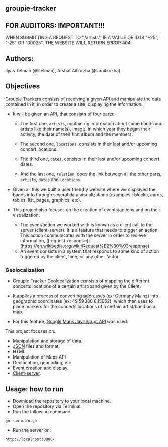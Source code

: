 ## groupie-tracker

## FOR AUDITORS: IMPORTANT!!!

WHEN SUBMITTING A REQUEST TO "/artists", IF A VALUE OF ID IS "+25", "-25" OR "00025", THE WEBSITE WILL RETURN ERROR 404.

## Authors:

Ilyas Telman (@itelman), Arshat Aitkozha (@araitkozha).

## Objectives

Groupie Trackers consists of receiving a given API and manipulate the data contained in it, in order to create a site, displaying the information.

- It will be given an [API](https://groupietrackers.herokuapp.com/api), that consists of four parts:

  - The first one, `artists`, containing information about some bands and artists like their name(s), image, in which year they began their activity, the date of their first album and the members.

  - The second one, `locations`, consists in their last and/or upcoming concert locations.

  - The third one, `dates`, consists in their last and/or upcoming concert dates.

  - And the last one, `relation`, does the link between all the other parts, `artists`, `dates` and `locations`.

- Given all this we built a user friendly website where we displayed the bands info through several data visualizations (examples : blocks, cards, tables, list, pages, graphics, etc).

- This project also focuses on the creation of events/actions and on their visualization.

  - The event/action we worked with is known as a client call to the server (client-server). It is a feature that needs to trigger an action. This action communicates with the server in order to recieve information, ([request-response])(https://en.wikipedia.org/wiki/Request%E2%80%93response)
  - An event consists in a system that responds to some kind of action triggered by the client, time, or any other factor.

### Geolocalization

- Groupie Tracker Geolocalization consists of mapping the different concerts locations of a certain artist/band given by the Client.

- It applies a process of converting addresses (ex: Germany Mainz) into geographic coordinates (ex: 49,59380 8,15052), which then uses to place markers for the concerts locations of a certain artist/band on a map.

- For this feature, [Google Maps JavaScript API](https://developers.google.com/maps/documentation/javascript/) was used.

This project focuses on:

- Manipulation and storage of data.
- [JSON](https://www.json.org/json-en.html) files and format.
- HTML.
- Manipulation of Maps API
- Geolocation, geocoding, etc
- [Event](https://developer.mozilla.org/en-US/docs/Learn/JavaScript/Building_blocks/Events) creation and display.
- [Client-server](https://developer.mozilla.org/en-US/docs/Learn/Server-side/First_steps/Client-Server_overview).

## Usage: how to run

- Download the repository to your local machine.
- Open the repository via Terminal.
- Run the following command:
```console
go run main.go
```
- Run the server on:
```console
http://localhost:8080/
```
